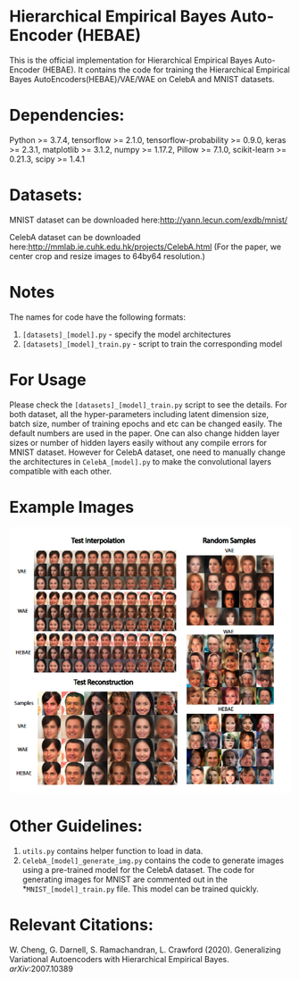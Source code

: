 # Hierarchical Empirical Bayes Auto-Encoder (HEBAE)
This is the official implementation for Hierarchical Empirical Bayes Auto-Encoder (HEBAE). It contains the code for training the Hierarchical Empirical Bayes AutoEncoders(HEBAE)/VAE/WAE on CelebA and MNIST datasets.

# Dependencies:
Python >= 3.7.4,
tensorflow >= 2.1.0,
tensorflow-probability >= 0.9.0,
keras >= 2.3.1,
matplotlib >= 3.1.2,
numpy >= 1.17.2,
Pillow >= 7.1.0,
scikit-learn >= 0.21.3,
scipy >= 1.4.1

# Datasets:
MNIST dataset can be downloaded here:http://yann.lecun.com/exdb/mnist/

CelebA dataset can be downloaded here:http://mmlab.ie.cuhk.edu.hk/projects/CelebA.html (For the paper, we center crop and resize images to 64by64 resolution.)

# Notes
The names for code have the following formats:
1. `[datasets]_[model].py` - specify the model architectures
2. `[datasets]_[model]_train.py` - script to train the corresponding model

# For Usage
Please check the `[datasets]_[model]_train.py` script to see the details. For both dataset, all the hyper-parameters including latent dimension size, batch size, number of training epochs and etc can be changed easily. The default numbers are used in the paper. One can also change hidden layer sizes or number of hidden layers easily without any compile errors for MNIST dataset. However for CelebA dataset, one need to manually change the architectures in `CelebA_[model].py` to make the convolutional layers compatible with each other. 

# Example Images
![alt text](CelebA_images.png)

# Other Guidelines:
1. `utils.py` contains helper function to load in data.
2. `CelebA_[model]_generate_img.py` contains the code to generate images using a pre-trained model for the CelebA dataset. The code for generating images for MNIST are commented out in the *`MNIST_[model]_train.py` file. This model can be trained quickly.

# Relevant Citations:
W. Cheng, G. Darnell, S. Ramachandran, L. Crawford (2020). Generalizing Variational Autoencoders with Hierarchical Empirical Bayes. _arXiv_:2007.10389
